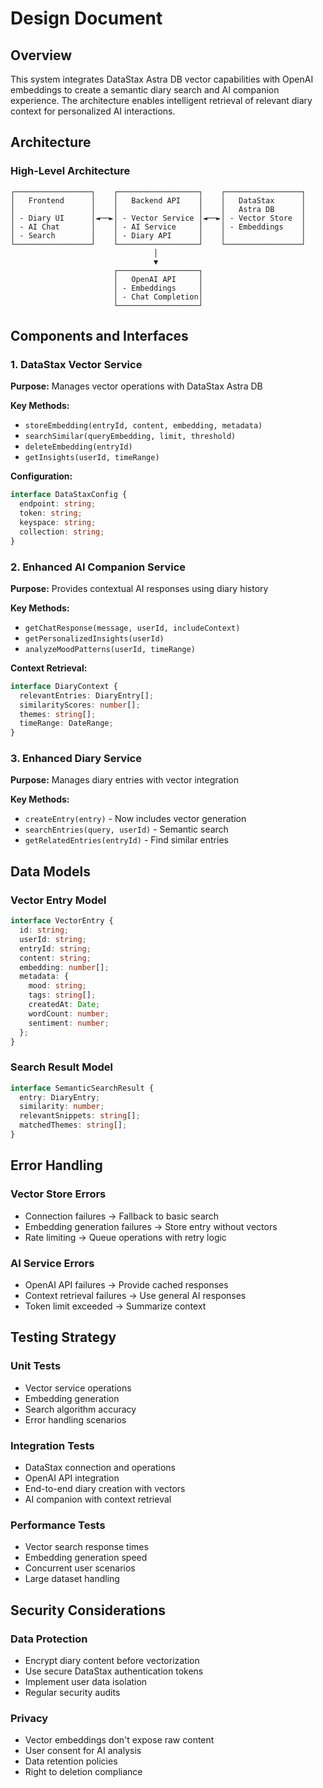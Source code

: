 # Design Document

## Overview

This system integrates DataStax Astra DB vector capabilities with OpenAI embeddings to create a semantic diary search and AI companion experience. The architecture enables intelligent retrieval of relevant diary context for personalized AI interactions.

## Architecture

### High-Level Architecture

```
┌─────────────────┐    ┌──────────────────┐    ┌─────────────────┐
│   Frontend      │    │   Backend API    │    │   DataStax      │
│                 │    │                  │    │   Astra DB      │
│ - Diary UI      │◄──►│ - Vector Service │◄──►│ - Vector Store  │
│ - AI Chat       │    │ - AI Service     │    │ - Embeddings    │
│ - Search        │    │ - Diary API      │    │                 │
└─────────────────┘    └──────────────────┘    └─────────────────┘
                                │
                                ▼
                       ┌──────────────────┐
                       │   OpenAI API     │
                       │ - Embeddings     │
                       │ - Chat Completion│
                       └──────────────────┘
```

## Components and Interfaces

### 1. DataStax Vector Service

**Purpose:** Manages vector operations with DataStax Astra DB

**Key Methods:**
- `storeEmbedding(entryId, content, embedding, metadata)`
- `searchSimilar(queryEmbedding, limit, threshold)`
- `deleteEmbedding(entryId)`
- `getInsights(userId, timeRange)`

**Configuration:**
```typescript
interface DataStaxConfig {
  endpoint: string;
  token: string;
  keyspace: string;
  collection: string;
}
```

### 2. Enhanced AI Companion Service

**Purpose:** Provides contextual AI responses using diary history

**Key Methods:**
- `getChatResponse(message, userId, includeContext)`
- `getPersonalizedInsights(userId)`
- `analyzeMoodPatterns(userId, timeRange)`

**Context Retrieval:**
```typescript
interface DiaryContext {
  relevantEntries: DiaryEntry[];
  similarityScores: number[];
  themes: string[];
  timeRange: DateRange;
}
```

### 3. Enhanced Diary Service

**Purpose:** Manages diary entries with vector integration

**Key Methods:**
- `createEntry(entry)` - Now includes vector generation
- `searchEntries(query, userId)` - Semantic search
- `getRelatedEntries(entryId)` - Find similar entries

## Data Models

### Vector Entry Model

```typescript
interface VectorEntry {
  id: string;
  userId: string;
  entryId: string;
  content: string;
  embedding: number[];
  metadata: {
    mood: string;
    tags: string[];
    createdAt: Date;
    wordCount: number;
    sentiment: number;
  };
}
```

### Search Result Model

```typescript
interface SemanticSearchResult {
  entry: DiaryEntry;
  similarity: number;
  relevantSnippets: string[];
  matchedThemes: string[];
}
```

## Error Handling

### Vector Store Errors
- Connection failures → Fallback to basic search
- Embedding generation failures → Store entry without vectors
- Rate limiting → Queue operations with retry logic

### AI Service Errors
- OpenAI API failures → Provide cached responses
- Context retrieval failures → Use general AI responses
- Token limit exceeded → Summarize context

## Testing Strategy

### Unit Tests
- Vector service operations
- Embedding generation
- Search algorithm accuracy
- Error handling scenarios

### Integration Tests
- DataStax connection and operations
- OpenAI API integration
- End-to-end diary creation with vectors
- AI companion with context retrieval

### Performance Tests
- Vector search response times
- Embedding generation speed
- Concurrent user scenarios
- Large dataset handling

## Security Considerations

### Data Protection
- Encrypt diary content before vectorization
- Use secure DataStax authentication tokens
- Implement user data isolation
- Regular security audits

### Privacy
- Vector embeddings don't expose raw content
- User consent for AI analysis
- Data retention policies
- Right to deletion compliance